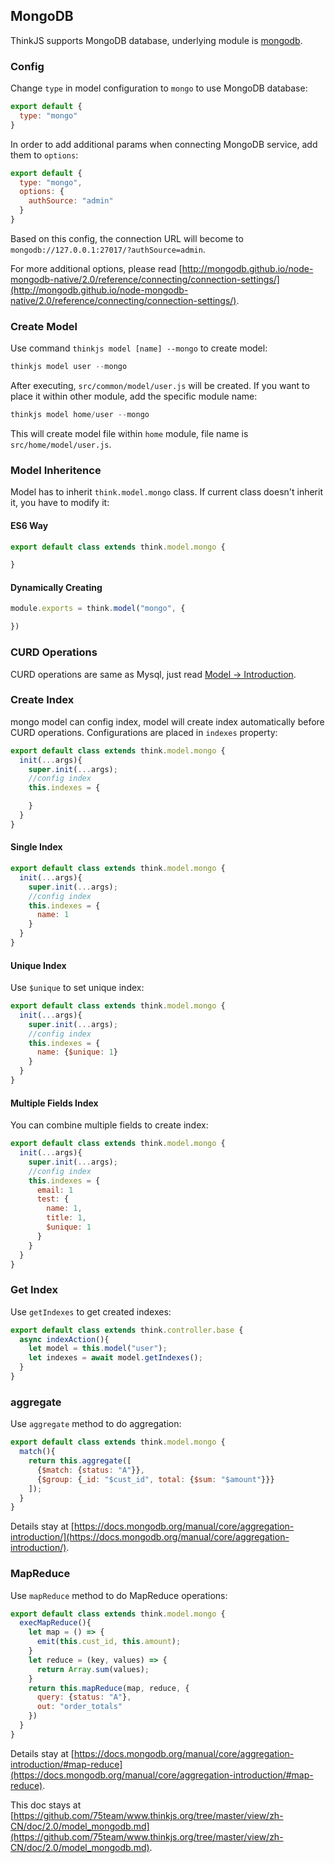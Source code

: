 ## MongoDB

ThinkJS supports MongoDB database, underlying module is [mongodb](https://www.npmjs.com/package/mongodb).

### Config

Change `type` in model configuration to `mongo` to use MongoDB database:

```js
export default {
  type: "mongo"
}
```

In order to add additional params when connecting MongoDB service, add them to `options`:

```js
export default {
  type: "mongo",
  options: {
    authSource: "admin"
  }
}
```

Based on this config, the connection URL will become to `mongodb://127.0.0.1:27017/?authSource=admin`.

For more additional options, please read [http://mongodb.github.io/node-mongodb-native/2.0/reference/connecting/connection-settings/](http://mongodb.github.io/node-mongodb-native/2.0/reference/connecting/connection-settings/).

### Create Model

Use command `thinkjs model [name] --mongo` to create model:

```js
thinkjs model user --mongo
```

After executing, `src/common/model/user.js` will be created. If you want to place it within other module, add the specific module name:

```js
thinkjs model home/user --mongo
```

This will create model file within `home` module, file name is `src/home/model/user.js`.

### Model Inheritence

Model has to inherit `think.model.mongo` class. If current class doesn't inherit it, you have to modify it:

#### ES6 Way

```js
export default class extends think.model.mongo {

}
```

#### Dynamically Creating

```js
module.exports = think.model("mongo", {

})
```

### CURD Operations

CURD operations are same as Mysql, just read [Model -> Introduction](https://thinkjs.org/zh-CN/doc/2.0/model_intro.html#toc-d84).

### Create Index

mongo model can config index, model will create index automatically before CURD operations. Configurations are placed in `indexes` property:

```js
export default class extends think.model.mongo {
  init(...args){
    super.init(...args);
    //config index
    this.indexes = { 

    }
  }
}
```

#### Single Index

```js
export default class extends think.model.mongo {
  init(...args){
    super.init(...args);
    //config index
    this.indexes = { 
      name: 1
    }
  }
}
```

#### Unique Index

Use `$unique` to set unique index:

```js
export default class extends think.model.mongo {
  init(...args){
    super.init(...args);
    //config index
    this.indexes = { 
      name: {$unique: 1}
    }
  }
}
```

#### Multiple Fields Index

You can combine multiple fields to create index:

```js
export default class extends think.model.mongo {
  init(...args){
    super.init(...args);
    //config index
    this.indexes = { 
      email: 1
      test: {
        name: 1,
        title: 1,
        $unique: 1
      }
    }
  }
}
```

### Get Index

Use `getIndexes` to get created indexes: 

```js
export default class extends think.controller.base {
  async indexAction(){
    let model = this.model("user");
    let indexes = await model.getIndexes();
  }
}
```

### aggregate

Use `aggregate` method to do aggregation:

```js
export default class extends think.model.mongo {
  match(){
    return this.aggregate([
      {$match: {status: "A"}},
      {$group: {_id: "$cust_id", total: {$sum: "$amount"}}}
    ]);
  }
}
```

Details stay at [https://docs.mongodb.org/manual/core/aggregation-introduction/](https://docs.mongodb.org/manual/core/aggregation-introduction/).

### MapReduce

Use `mapReduce` method to do MapReduce operations:

```js
export default class extends think.model.mongo {
  execMapReduce(){
    let map = () => {
      emit(this.cust_id, this.amount);
    }
    let reduce = (key, values) => {
      return Array.sum(values);
    }
    return this.mapReduce(map, reduce, {
      query: {status: "A"},
      out: "order_totals"
    })
  }
}
```

Details stay at [https://docs.mongodb.org/manual/core/aggregation-introduction/#map-reduce](https://docs.mongodb.org/manual/core/aggregation-introduction/#map-reduce).

This doc stays at [https://github.com/75team/www.thinkjs.org/tree/master/view/zh-CN/doc/2.0/model_mongodb.md](https://github.com/75team/www.thinkjs.org/tree/master/view/zh-CN/doc/2.0/model_mongodb.md).
